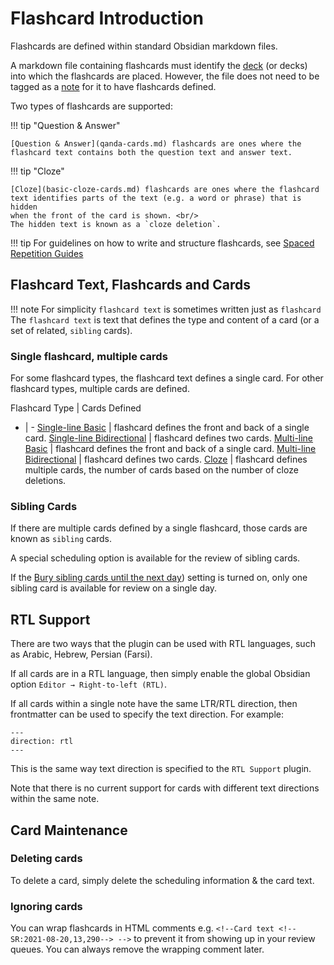 # Flashcard Introduction

Flashcards are defined within standard Obsidian markdown files.

A markdown file containing flashcards must identify the [deck](decks.md) (or decks) into which the flashcards are placed. 
However, the file does not need to be tagged as a [note](notes.md) for it to have flashcards defined.

Two types of flashcards are supported:

<div class="grid" markdown>

!!! tip "Question & Answer"

    [Question & Answer](qanda-cards.md) flashcards are ones where the flashcard text contains both the question text and answer text.

!!! tip "Cloze"

    [Cloze](basic-cloze-cards.md) flashcards are ones where the flashcard text identifies parts of the text (e.g. a word or phrase) that is hidden 
    when the front of the card is shown. <br/>
    The hidden text is known as a `cloze deletion`.
</div>

!!! tip
    For guidelines on how to write and structure flashcards, see [Spaced Repetition Guides]( ../resources.md#flashcards)

## Flashcard Text, Flashcards and Cards

!!! note
    For simplicity `flashcard text` is sometimes written just as `flashcard`
The `flashcard text` is text that defines the type and content of a card (or a set of related, `sibling` cards).

### Single flashcard, multiple cards

For some flashcard types, the flashcard text defines a single card. For other flashcard types, multiple
cards are defined.

Flashcard Type | Cards Defined
- | -
[Single-line Basic](qanda-cards.md#single-line-basic) | flashcard defines the front and back of a single card.
[Single-line Bidirectional](qanda-cards.md#single-line-bidirectional) | flashcard defines two cards.
[Multi-line Basic](qanda-cards.md#multi-line-basic) | flashcard defines the front and back of a single card.
[Multi-line Bidirectional](qanda-cards.md#multi-line-bidirectional) | flashcard defines two cards.
[Cloze](basic-cloze-cards.md) | flashcard defines multiple cards, the number of cards based on the number of cloze deletions.

### Sibling Cards

If there are multiple cards defined by a single flashcard, those cards are known as `sibling` cards.

A special scheduling option is available for the review of sibling cards.

If the [Bury sibling cards until the next day]( ../plugin-settings.md#flashcard-review)) setting is turned on, 
only one sibling card is available for review on a single day.

## RTL Support

There are two ways that the plugin can be used with RTL languages, such as Arabic, Hebrew, Persian (Farsi).

If all cards are in a RTL language, then simply enable the global Obsidian option `Editor → Right-to-left (RTL)`.

If all cards within a single note have the same LTR/RTL direction, then frontmatter can be used to specify the text direction. For example:

```
---
direction: rtl
---
```

This is the same way text direction is specified to the `RTL Support` plugin.

Note that there is no current support for cards with different text directions within the same note.

## Card Maintenance

### Deleting cards

To delete a card, simply delete the scheduling information & the card text.

### Ignoring cards

You can wrap flashcards in HTML comments e.g. `<!--Card text <!--SR:2021-08-20,13,290--> -->` to prevent it from showing up in your review queues. You can always remove the wrapping comment later.
